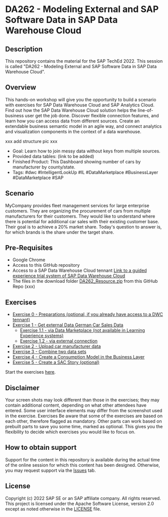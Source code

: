 # DA262 - Modeling External and SAP Software Data in SAP Data Warehouse Cloud

## Description
This repository contains the material for the SAP TechEd 2022.
This session is called "DA262 - Modeling External and SAP Software Data in SAP Data Warehouse Cloud".

## Overview
This hands-on workshop will give you the opportunity to build a scenario with exercises for SAP Data Warehouse Cloud and SAP Analytics Cloud. Find out how the SAP Data Warehouse Cloud solution helps the line-of-business user get the job done. Discover flexible connection features, and learn how you can access data from different sources. Create an extendable business semantic model in an agile way, and connect analytics and visualization components in the context of a data warehouse.

xxx add structure pic xxx

* Goal: Learn how to join messy data without keys from multiple sources.
* Provided data tables: (link to be added)
* Finished Product: This Dashboard showing number of cars by manufacturer by county/state.
* Tags: #dwc #IntelligentLookUp #IL #DataMarketplace #BusinessLayer #DataMarketplace #SAP

## Scenario
MyCompany provides fleet management services for large enterprise customers. They are organizing the procurement of cars from multiple manufacturers for their customers. They would like to understand where there is potential for additional car sales with their existing customer base. Their goal is to achieve a 20% market share. Today's question to answer is, for which brands is the share under the target share. 

## Pre-Requisites
- Google Chrome
- Access to this GitHub repository
- Access to a SAP Data Warehouse Cloud tennant [Link to a guided experience trial system of SAP Data Warehouse Cloud](https://www.example.com)
- The files in the download folder [DA262_Resource.zip](DA262_Resource.zip) from this GitHub Repo (xxx)

## Exercises

- [Exercise 0 - Preparations (optional, if you  already have access to a DWC tennant)](exercises/ex0/)
- [Exercise 1 - Get external Data German Car Sales Data](exercises/ex1/)
    - [Exercise 1.1 - via Data Marketplace (not available in Learning Experience systems)](exercises/ex1#exercise-11-sub-exercise-1-description)
    - [Exercise 1.2 - via external connection](exercises/ex1#exercise-12-sub-exercise-2-description)
- [Exercise 2 - Upload car manufacturer data](exercises/ex2/)
- [Exercise 3 - Combine two data sets](exercises/ex3/)
- [Exercise 4 - Create a Consumption Model in the Business Layer](exercises/ex4/)  
- [Exercise 5 - Create a SAC Story (optional)](exercises/ex4/)  

Start the exercises [here](https://developers.sap.com/tutorials/abap-environment-trial-onboarding.html).

## Disclaimer
Your screen shots may look different than those in the exercises; they may contain additional content, depending on what other attendees have entered.
Some user interface elements may differ from the screenshot used in the exercise.
Exercises
Be aware that some of the exercises are based on each other, therefore flagged as mandatory. Other parts can work based on prebuilt parts to save you some time, marked as optional. This gives you the flexibility to decide which exercises you would like to focus on.

## How to obtain support

Support for the content in this repository is available during the actual time of the online session for which this content has been designed. Otherwise, you may request support via the [Issues](../../issues) tab.

## License
Copyright (c) 2022 SAP SE or an SAP affiliate company. All rights reserved. This project is licensed under the Apache Software License, version 2.0 except as noted otherwise in the [LICENSE](LICENSES/Apache-2.0.txt) file.
